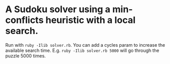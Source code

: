 # A Sudoku solver using a min-conflicts heuristic with a local search.

Run with `ruby -Ilib solver.rb`. You can add a cycles param to increase the available search time. E.g. `ruby -Ilib solver.rb 5000` will go through the puzzle 5000 times.
